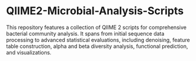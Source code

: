 # QIIME2-Microbial-Analysis-Scripts
This repository features a collection of QIIME 2 scripts for comprehensive bacterial community analysis. It spans from initial sequence data processing to advanced statistical evaluations, including denoising, feature table construction, alpha and beta diversity analysis, functional prediction, and visualizations. 
